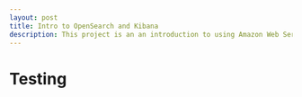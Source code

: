 ```yaml
---
layout: post
title: Intro to OpenSearch and Kibana
description: This project is an an introduction to using Amazon Web Services' OpenSearch software and visualizations were made using Kibana.
---
```


# Testing
